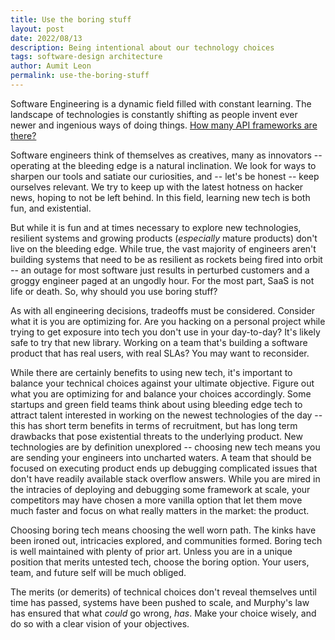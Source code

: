 ```yaml
---
title: Use the boring stuff
layout: post
date: 2022/08/13
description: Being intentional about our technology choices
tags: software-design architecture
author: Aumit Leon
permalink: use-the-boring-stuff
---
```


Software Engineering is a dynamic field filled with constant learning. The landscape of technologies is constantly shifting as people invent ever newer and ingenious ways of doing things. [How many API frameworks are there?](https://www.techempower.com/benchmarks/#section=data-r21) 

Software engineers think of themselves as creatives, many as innovators -- operating at the bleeding edge is a natural inclination. We look for ways to sharpen our tools and satiate our curiosities, and -- let's be honest -- keep ourselves relevant. We try to keep up with the latest hotness on hacker news, hoping to not be left behind. In this field, learning new tech is both fun, and existential.

But while it is fun and at times necessary to explore new technologies, resilient systems and growing products (*especially* mature products) don't live on the bleeding edge. While true, the vast majority of engineers aren't building systems that need to be as resilient as rockets being fired into orbit -- an outage for most software just results in perturbed customers and a groggy engineer paged at an ungodly hour. For the most part, SaaS is not life or death. So, why should you use boring stuff?

As with all engineering decisions, tradeoffs must be considered. Consider what it is you are optimizing for. Are you hacking on a personal project while trying to get exposure into tech you don't use in your day-to-day? It's likely safe to try that new library. Working on a team that's building a software product that has real users, with real SLAs? You may want to reconsider. 

While there are certainly benefits to using new tech, it's important to balance your technical choices against your ultimate objective. Figure out what you are optimizing for and balance your choices accordingly. Some startups and green field teams think about using bleeding edge tech to attract talent interested in working on the newest technologies of the day -- this has short term benefits in terms of recruitment, but has long term drawbacks that pose existential threats to the underlying product. New technologies are by definition unexplored -- choosing new tech means you are sending your engineers into uncharted waters. A team that should be focused on executing product ends up debugging complicated issues that don't have readily available stack overflow answers. While you are mired in the intracies of deploying and debugging some framework at scale, your competitors may have chosen a more vanilla option that let them move much faster and focus on what really matters in the market: the product. 

Choosing boring tech means choosing the well worn path. The kinks have been ironed out, intricacies explored, and communities formed. Boring tech is well maintained with plenty of prior art. Unless you are in a unique position that merits untested tech, choose the boring option. Your users, team, and future self will be much obliged. 

The merits (or demerits) of technical choices don't reveal themselves until time has passed, systems have been pushed to scale, and Murphy's law has ensured that what *could* go wrong, *has*. Make your choice wisely, and do so with a clear vision of your objectives. 



 

